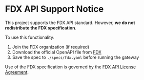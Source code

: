 # FDX API Support Notice

This project supports the FDX API standard. However, **we do not redistribute the FDX specification**.

To use this functionality:
1. Join the FDX organization (if required)
2. Download the official OpenAPI file from [FDX](https://financialdataexchange.org/)
3. Save the spec to `./specs/fdx.yaml` before running the gateway

Use of the FDX specification is governed by the [FDX API License Agreement](https://financialdataexchange.org/common/Uploaded%20files/Policies/FDX%20API%20License%20Agreement-(11-13-2019).pdf).